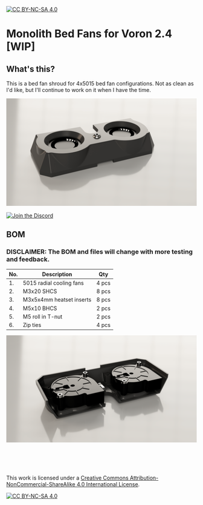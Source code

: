 [![CC BY-NC-SA 4.0][cc-by-nc-sa-shield]][cc-by-nc-sa]

# Monolith Bed Fans for Voron 2.4 [WIP]
 
## What's this?
This is a bed fan shroud for 4x5015 bed fan configurations. Not as clean as I'd like, but I'll continue to work on it when I have the time.

![1](Images/MBF_top.png)

[![Join the Discord](https://discord.com/api/guilds/1227971059764953230/widget.png?style=banner3)](https://discord.gg/JanBKxAzDz)

## BOM
### DISCLAIMER: The BOM and files will change with more testing and feedback.

|No.|Description|Qty|
|---|---|---|
|1.|5015 radial cooling fans|4 pcs|
|2.|M3x20 SHCS|8 pcs|
|3.|M3x5x4mm heatset inserts|8 pcs|
|4.|M5x10 BHCS|2 pcs|
|5.|M5 roll in T-nut|2 pcs|
|6.|Zip ties|4 pcs|

![2](Images/MBF_bottom.png)

<br/><br/><br/><br/>
This work is licensed under a
[Creative Commons Attribution-NonCommercial-ShareAlike 4.0 International License][cc-by-nc-sa].

[![CC BY-NC-SA 4.0][cc-by-nc-sa-image]][cc-by-nc-sa]

[cc-by-nc-sa]: http://creativecommons.org/licenses/by-nc-sa/4.0/
[cc-by-nc-sa-image]: https://licensebuttons.net/l/by-nc-sa/4.0/88x31.png
[cc-by-nc-sa-shield]: https://img.shields.io/badge/License-CC%20BY--NC--SA%204.0-lightgrey.svg
